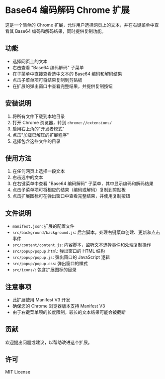 # Base64 编码解码 Chrome 扩展

这是一个简单的 Chrome 扩展，允许用户选择网页上的文本，并在右键菜单中查看其 Base64 编码和解码结果，同时提供复制功能。

## 功能

- 选择网页上的文本
- 右击查看 "Base64 编码解码" 子菜单
- 在子菜单中直接查看选中文本的 Base64 编码和解码结果
- 点击子菜单项可将结果复制到剪贴板
- 在扩展的弹出窗口中查看完整结果，并提供复制按钮

## 安装说明

1. 将所有文件下载到本地目录
2. 打开 Chrome 浏览器，转到 `chrome://extensions/`
3. 启用右上角的"开发者模式"
4. 点击"加载已解压的扩展程序"
5. 选择包含这些文件的目录

## 使用方法

1. 在任何网页上选择一段文本
2. 右击选中的文本
3. 在右键菜单中查看 "Base64 编码解码" 子菜单，其中显示编码和解码结果
4. 点击子菜单项可将相应的结果（编码或解码）复制到剪贴板
5. 点击扩展图标可在弹出窗口中查看完整结果，并使用复制按钮

## 文件说明

- `manifest.json`: 扩展的配置文件
- `src/background/background.js`: 后台脚本，处理右键菜单创建、更新和点击事件
- `src/content/content.js`: 内容脚本，监听文本选择事件和处理复制操作
- `src/popup/popup.html`: 弹出窗口的 HTML 结构
- `src/popup/popup.js`: 弹出窗口的 JavaScript 逻辑
- `src/popup/popup.css`: 弹出窗口的样式
- `src/icons/`: 包含扩展图标的目录

## 注意事项

- 此扩展使用 Manifest V3 开发
- 确保您的 Chrome 浏览器版本支持 Manifest V3
- 由于右键菜单项的长度限制，较长的文本结果可能会被截断

## 贡献

欢迎提出问题或建议，以帮助改进这个扩展。

## 许可

MIT License

